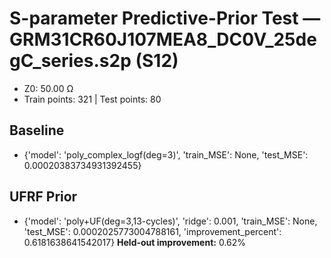 # S-parameter Predictive-Prior Test — GRM31CR60J107MEA8_DC0V_25degC_series.s2p (S12)
- Z0: 50.00 Ω
- Train points: 321  |  Test points: 80

## Baseline
- {'model': 'poly_complex_logf(deg=3)', 'train_MSE': None, 'test_MSE': 0.00020383734931392455}

## UFRF Prior
- {'model': 'poly+UF(deg=3,13-cycles)', 'ridge': 0.001, 'train_MSE': None, 'test_MSE': 0.0002025773004788161, 'improvement_percent': 0.6181638641542017}
**Held-out improvement:** 0.62%